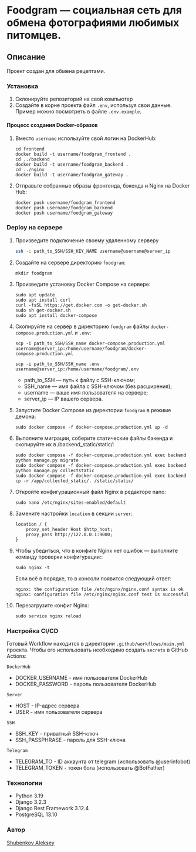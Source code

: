 #  Foodgram — социальная сеть для обмена фотографиями любимых питомцев. 

## Описание

Проект создан для обмена рецептами.

### Установка

1. Склонируйте репозиторий на свой компьютер
2. Создайте в корне проекта файл `.env`, используя свои данные. Пример можно посмотреть в файле `.env.example`.

#### Процесс создания Docker-образов

1. Вместо `username` используйте свой логин на DockerHub:

    ```
    cd frontend
    docker build -t username/foodgram_frontend .
    cd ../backend
    docker build -t username/foodgram_backend .
    cd ../nginx
    docker build -t username/foodgram_gateway . 
    ```

2. Отправьте собранные образы фронтенда, бэкенда и Nginx на Docker Hub:

    ```
    docker push username/foodgram_frontend
    docker push username/foodgram_backend
    docker push username/foodgram_gateway
    ```
    
### Deploy на сервере

1. Произведите подключение своему удаленному серверу

    ```bash
    ssh -i path_to_SSH/SSH_KEY_NAME username@username@server_ip 
    ```

2. Создайте на сервере директорию `foodgram`:

    ```
    mkdir foodgram
    ```

3. Произведите установку Docker Compose на сервере:

    ```
    sudo apt update
    sudo apt install curl
    curl -fsSL https://get.docker.com -o get-docker.sh
    sudo sh get-docker.sh
    sudo apt install docker-compose
    ```

4. Скопируйте на сервер в директорию `foodgram` файлы `docker-compose.production.yml` и `.env`:

    ```
    scp -i path_to_SSH/SSH_name docker-compose.production.yml username@server_ip:/home/username/foodgram/docker-compose.production.yml
    ```
    
    ```
    scp -i path_to_SSH/SSH_name .env username@server_ip:/home/username/foodgram/.env
    ```
    
      - path_to_SSH — путь к файлу с SSH-ключом;
      - SSH_name — имя файла с SSH-ключом (без расширения);
      - username — ваше имя пользователя на сервере;
      - server_ip — IP вашего сервера.
  
5. Запустите Docker Compose из директории `foodgram` в режиме демона:

     ```
     sudo docker compose -f docker-compose.production.yml up -d
     ```
    
6. Выполните миграции, соберите статические файлы бэкенда и скопируйте их в /backend_static/static/:

     ```
     sudo docker compose -f docker-compose.production.yml exec backend python manage.py migrate
     sudo docker compose -f docker-compose.production.yml exec backend python manage.py collectstatic
     sudo docker compose -f docker-compose.production.yml exec backend cp -r /app/collected_static/. /static/static/
     ```

7. Откройте конфигурационный файл Nginx в редакторе nano:

    ```
    sudo nano /etc/nginx/sites-enabled/default
    ```

8. Замените настройки `location` в секции `server`:

    ```
    location / {
        proxy_set_header Host $http_host;
        proxy_pass http://127.0.0.1:9000;
    }
    ```

9. Чтобы убедиться, что в конфиге Nginx нет ошибок — выполните команду проверки конфигурации::

    ```
    sudo nginx -t
    ```

    Если всё в порядке, то в консоли появится следующий ответ:

    ```
    nginx: the configuration file /etc/nginx/nginx.conf syntax is ok
    nginx: configuration file /etc/nginx/nginx.conf test is successful
    ```

10. Перезагрузите конфиг Nginx:

    ```
    sudo service nginx reload
    ```

### Настройка CI/CD

Готовый Workflow находится в директории  `.github/workflows/main.yml` проекта.
Чтобы его использовать необходимо создать `secrets` в GitHub Actions:

`DockerHub`
 - DOCKER_USERNAME - имя пользователя DockerHub
 - DOCKER_PASSWORD - пароль пользователя DockerHub

`Server `
 - HOST - IP-адрес сервера
 - USER - имя пользователя сервера

`SSH`
 - SSH_KEY - приватный SSH-ключ
 - SSH_PASSPHRASE - пароль для SSH-ключа

`Telegram`
 - TELEGRAM_TO - ID аккаунта от telegram (использовать @userinfobot)
 - TELEGRAM_TOKEN - токен бота (использовать @BotFather)



### Технологии
 - Python 3.19
 - Django 3.2.3
 - Django Rest Framework 3.12.4
 - PostgreSQL 13.10

### Автор
[Shubenkov Aleksey](https://github.com/In-Quatro)
